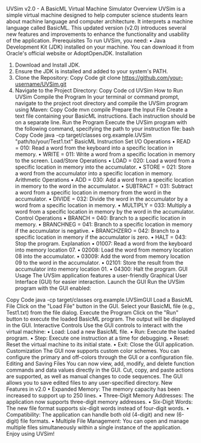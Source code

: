 UVSim v2.0 - A BasicML Virtual Machine Simulator
Overview
UVSim is a simple virtual machine designed to help computer science students learn about machine language and computer architecture. It interprets a machine language called BasicML. This updated version (v2.0) introduces several new features and improvements to enhance the functionality and usability of the application.
Prerequisites
To run UVSim, you need:
•	Java Development Kit (JDK) installed on your machine. You can download it from Oracle's official website or AdoptOpenJDK.
Installation
1.	Download and Install JDK.
2.	Ensure the JDK is installed and added to your system's PATH.
3.	Clone the Repository:
Copy Code
git clone https://github.com/your-username/UVSim.git
4.	Navigate to the Project Directory:
Copy Code
cd UVSim
How to Run UVSim
Compile the Program
In your terminal or command prompt, navigate to the project root directory and compile the UVSim program using Maven:
Copy Code
mvn compile
Prepare the Input File
Create a text file containing your BasicML instructions. Each instruction should be on a separate line.
Run the Program
Execute the UVSim program with the following command, specifying the path to your instruction file:
bash
Copy Code
java -cp target/classes org.example.UVSim "path/to/your/Test1.txt"
BasicML Instruction Set
I/O Operations
•	READ = 010: Read a word from the keyboard into a specific location in memory.
•	WRITE = 011: Write a word from a specific location in memory to the screen.
Load/Store Operations
•	LOAD = 020: Load a word from a specific location in memory into the accumulator.
•	STORE = 021: Store a word from the accumulator into a specific location in memory.
Arithmetic Operations
•	ADD = 030: Add a word from a specific location in memory to the word in the accumulator.
•	SUBTRACT = 031: Subtract a word from a specific location in memory from the word in the accumulator.
•	DIVIDE = 032: Divide the word in the accumulator by a word from a specific location in memory.
•	MULTIPLY = 033: Multiply a word from a specific location in memory by the word in the accumulator.
Control Operations
•	BRANCH = 040: Branch to a specific location in memory.
•	BRANCHNEG = 041: Branch to a specific location in memory if the accumulator is negative.
•	BRANCHZERO = 042: Branch to a specific location in memory if the accumulator is zero.
•	HALT = 043: Stop the program.
Explanation
•	01007: Read a word from the keyboard into memory location 07.
•	02008: Load the word from memory location 08 into the accumulator.
•	03009: Add the word from memory location 09 to the word in the accumulator.
•	02101: Store the result from the accumulator into memory location 01.
•	04300: Halt the program.
GUI Usage
The UVSim application features a user-friendly Graphical User Interface (GUI) for easier interaction.
Launch the GUI
Run the UVSim program with the GUI enabled:

Copy Code
java -cp target/classes org.example.UVSimGUI
Load a BasicML File
Click on the "Load File" button in the GUI.
Select your BasicML file (e.g., Test1.txt) from the file dialog.
Execute the Program
Click on the "Run" button to execute the loaded BasicML program.
The output will be displayed in the GUI.
Interactive Controls
Use the GUI controls to interact with the virtual machine:
•	Load: Load a new BasicML file.
•	Run: Execute the loaded program.
•	Step: Execute one instruction at a time for debugging.
•	Reset: Reset the virtual machine to its initial state.
•	Exit: Close the GUI application.
Customization
The GUI now supports custom color schemes. You can configure the primary and off-colors through the GUI or a configuration file.
Editing and Saving Files
You can now view, add, modify, and delete function commands and data values directly in the GUI.
Cut, copy, and paste actions are supported, as well as manual changes to code sequences.
The GUI allows you to save edited files to any user-specified directory.
New Features in v2.0
•	Expanded Memory: The memory capacity has been increased to support up to 250 lines.
•	Three-Digit Memory Addresses: The application now supports three-digit memory addresses.
•	Six-Digit Words: The new file format supports six-digit words instead of four-digit words.
•	Compatibility: The application can handle both old (4-digit) and new (6-digit) file formats.
•	Multiple File Management: You can open and manage multiple files simultaneously within a single instance of the application.
Enjoy using UVSim!




